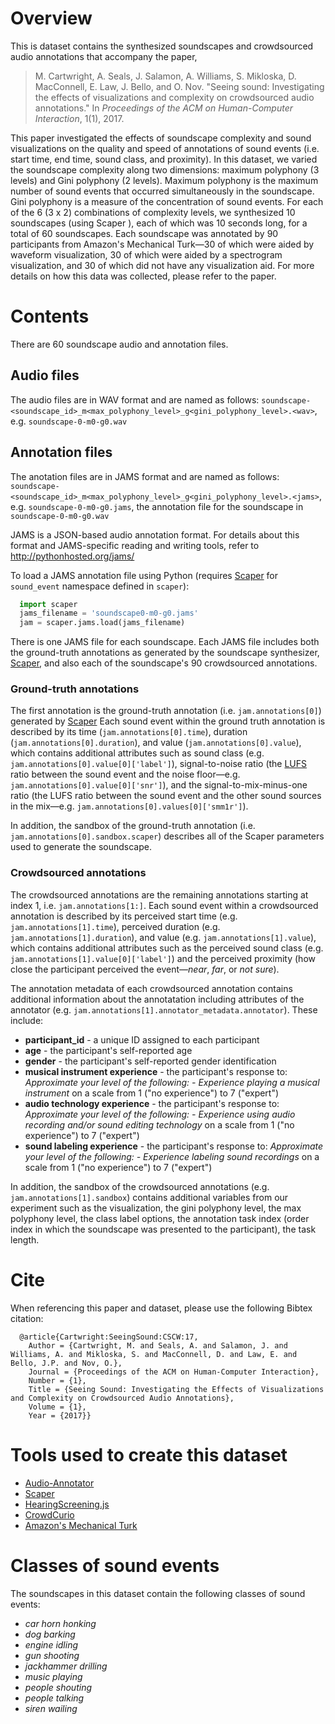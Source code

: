 # Overview
This is dataset contains the synthesized soundscapes and crowdsourced audio annotations that accompany the paper, 

> M. Cartwright, A. Seals, J. Salamon, A. Williams, S. Mikloska, D. MacConnell, E. Law, J. Bello, and O. Nov. "Seeing sound: Investigating the effects of visualizations and complexity on crowdsourced audio annotations." In *Proceedings of the ACM on Human-Computer Interaction*, 1(1), 2017.

This paper investigated the effects of soundscape complexity and sound visualizations on the quality and speed of annotations of sound events (i.e. start time, end time, sound class, and proximity). In this dataset, we varied the soundscape complexity along two dimensions: maximum polyphony (3 levels) and Gini polyphony (2 levels). Maximum polyphony is the maximum number of sound events that occurred simultaneously in the soundscape. Gini polyphony is a measure of the concentration of sound events. For each of the 6 (3 x 2) combinations of complexity levels, we synthesized 10 soundscapes (using Scaper <LINK>), each of which was 10 seconds long, for a total of 60 soundscapes. Each soundscape was annotated by 90 participants from Amazon's Mechanical Turk—30 of which were aided by waveform visualization, 30 of which were aided by a spectrogram visualization, and 30 of which did not have any visualization aid. For more details on how this data was collected, please refer to the paper.

# Contents

There are 60 soundscape audio and annotation files.

## Audio files
The audio files are in WAV format and are named as follows: `soundscape-<soundscape_id>_m<max_polyphony_level>_g<gini_polyphony_level>.<wav>`, e.g. `soundscape-0-m0-g0.wav`

## Annotation files
The anotation files are in JAMS format and are named as follows: `soundscape-<soundscape_id>_m<max_polyphony_level>_g<gini_polyphony_level>.<jams>`, e.g. `soundscape-0-m0-g0.jams`, the annotation file for the soundscape in `soundscape-0-m0-g0.wav`

JAMS is a JSON-based audio annotation format. For details about this format and JAMS-specific reading and writing tools, refer to http://pythonhosted.org/jams/

To load a JAMS annotation file using Python (requires [Scaper](https://github.com/justinsalamon/scaper) for `sound_event` namespace defined in `scaper`):

```python
  import scaper
  jams_filename = 'soundscape0-m0-g0.jams'
  jam = scaper.jams.load(jams_filename)
```

There is one JAMS file for each soundscape. Each JAMS file includes both the ground-truth annotations as generated by the soundscape synthesizer, [Scaper](https://github.com/justinsalamon/scaper), and also each of the soundscape's 90 crowdsourced annotations.

### Ground-truth annotations
The first annotation is the ground-truth annotation (i.e. `jam.annotations[0]`) generated by [Scaper](https://github.com/justinsalamon/scaper) Each sound event within the ground truth annotation is described by its time (`jam.annotations[0].time`), duration (`jam.annotations[0].duration`), and value (`jam.annotations[0].value`), which contains additional attributes such as sound class (e.g. `jam.annotations[0].value[0]['label']`), signal-to-noise ratio (the [LUFS](https://tech.ebu.ch/docs/r/r128.pdf) ratio between the sound event and the noise floor—e.g. `jam.annotations[0].value[0]['snr']`), and the signal-to-mix-minus-one ratio (the LUFS ratio between the sound event and the other sound sources in the mix—e.g. `jam.annotations[0].values[0]['smm1r']`).

In addition, the sandbox of the ground-truth annotation (i.e. `jam.annotations[0].sandbox.scaper`) describes all of the Scaper parameters used to generate the soundscape.

### Crowdsourced annotations
The crowdsourced annotations are the remaining annotations starting at index 1, i.e. `jam.annotations[1:]`. Each sound event within a crowdsourced annotation is described by its perceived start time (e.g. `jam.annotations[1].time`), perceived duration (e.g. `jam.annotations[1].duration`), and value (e.g. `jam.annotations[1].value`), which contains additional attributes such as the perceived sound class (e.g. `jam.annotations[1].value[0]['label']`) and the perceived proximity (how close the participant perceived the event—*near*, *far*, or *not sure*).

The annotation metadata of each crowdsourced annotation contains additional information about the annotatation including attributes of the annotator (e.g. `jam.annotations[1].annotator_metadata.annotator`). These include:
* **participant_id** - a unique ID assigned to each participant
* **age** - the participant's self-reported age
* **gender** - the participant's self-reported gender identification
* **musical instrument experience** - the participant's response to: *Approximate your level of the following: - Experience playing a musical instrument* on a scale from 1 ("no experience") to 7 ("expert")
* **audio technology experience** - the participant's response to: *Approximate your level of the following: - Experience using audio recording and/or sound editing technology* on a scale from 1 ("no experience") to 7 ("expert")
* **sound labeling experience** - the participant's response to: *Approximate your level of the following: - Experience labeling sound recordings* on a scale from 1 ("no experience") to 7 ("expert")

In addition, the sandbox of the crowdsourced annotations (e.g. `jam.annotations[1].sandbox`) contains additional variables from our experiment such as the visualization, the gini polyphony level, the max polyphony level, the class label options, the annotation task index (order index in which the soundscape was presented to the participant), the task length.


# Cite
When referencing this paper and dataset, please use the following Bibtex citation:

```
  @article{Cartwright:SeeingSound:CSCW:17,
    Author = {Cartwright, M. and Seals, A. and Salamon, J. and Williams, A. and Mikloska, S. and MacConnell, D. and Law, E. and Bello, J.P. and Nov, O.},
    Journal = {Proceedings of the ACM on Human-Computer Interaction},
    Number = {1},
    Title = {Seeing Sound: Investigating the Effects of Visualizations and Complexity on Crowdsourced Audio Annotations},
    Volume = {1},
    Year = {2017}}
```

# Tools used to create this dataset
* [Audio-Annotator](https://github.com/CrowdCurio/audio-annotator)
* [Scaper](https://github.com/justinsalamon/scaper)
* [HearingScreening.js](https://github.com/mcartwright/hearing-screening.js)
* [CrowdCurio](https://www.crowdcurio.com)
* [Amazon's Mechanical Turk](https://www.mturk.com)

# Classes of sound events
The soundscapes in this dataset contain the following classes of sound events:

* *car horn honking*
* *dog barking*
* *engine idling*
* *gun shooting*
* *jackhammer drilling*
* *music playing*
* *people shouting*
* *people talking*
* *siren wailing*
